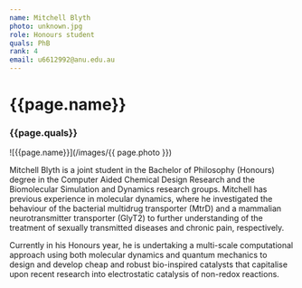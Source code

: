 ```yaml
---
name: Mitchell Blyth
photo: unknown.jpg
role: Honours student
quals: PhB 
rank: 4
email: u6612992@anu.edu.au
---
```

# {{page.name}} 
### {{page.quals}}

![{{page.name}}](/images/{{ page.photo }})


Mitchell Blyth is a joint student in the Bachelor of Philosophy (Honours) degree in the Computer Aided Chemical Design Research and the Biomolecular Simulation and Dynamics research groups. Mitchell has previous experience in molecular dynamics, where he investigated the behaviour of the bacterial multidrug transporter (MtrD) and a mammalian neurotransmitter transporter (GlyT2) to further understanding of the treatment of sexually transmitted diseases and chronic pain, respectively.

Currently in his Honours year, he is undertaking a multi-scale computational approach using both molecular dynamics and quantum mechanics to design and develop cheap and robust bio-inspired catalysts that capitalise upon recent research into electrostatic catalysis of non-redox reactions.